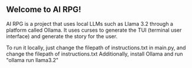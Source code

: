## Welcome to AI RPG!
AI RPG is a project that uses local LLMs such as Llama 3.2 through a platform called Ollama. 
It uses curses to generate the TUI (terminal user interface) and generate the story for the user. 

To run it locally, just change the filepath of instructions.txt in main.py, and change the filepath of instructions.txt
Additionally, install Ollama and run "ollama run llama3.2"